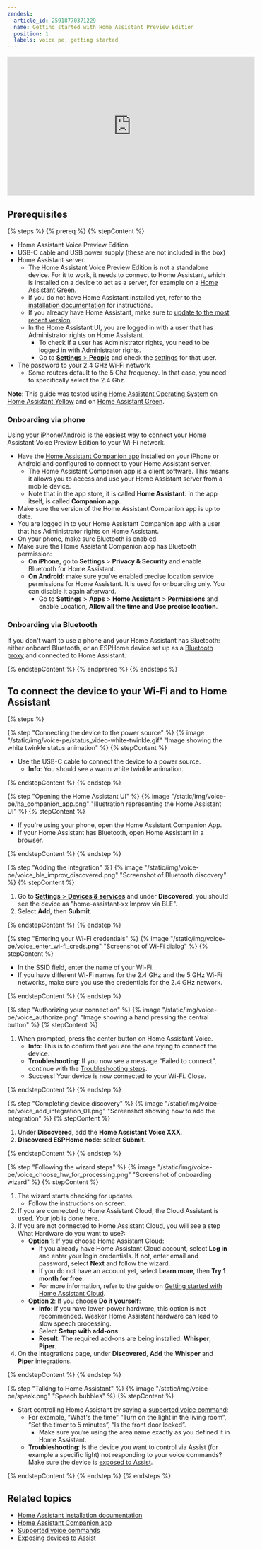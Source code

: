 ```yaml
---
zendesk:
  article_id: 25918770371229
  name: Getting started with Home Assistant Preview Edition
  position: 1
  labels: voice pe, getting started
---
```


<div class='videoWrapper'>
<iframe width="560" height="315" src="https://www.youtube.com/embed/ZgoaoTpIhm8?start=1940" frameborder="0" videotitle="Introducing the Home Assistant Voice Preview Edition - Voice: Chapter 8" allow="accelerometer; autoplay; encrypted-media; gyroscope; picture-in-picture" controls></iframe>
</div>

## Prerequisites

{% steps %}
{% prereq %}
{% stepContent %}

- Home Assistant Voice Preview Edition
- USB-C cable and USB power supply (these are not included in the box)
- Home Assistant server.
  - The Home Assistant Voice Preview Edition is not a standalone device. For it to work, it needs to connect to Home Assistant, which is installed on a device to act as a server, for example on a [Home Assistant Green](https://www.home-assistant.io/green/).
  - If you do not have Home Assistant installed yet, refer to the [installation documentation](https://www.home-assistant.io/installation/) for instructions.
  - If you already have Home Assistant, make sure to [update to the most recent version](https://www.home-assistant.io/common-tasks/os/#updating-home-assistant).
  - In the Home Assistant UI, you are logged in with a user that has Administrator rights on Home Assistant.
    - To check if a user has Administrator rights, you need to be logged in with Administrator rights.
    - Go to [**Settings** > **People**](https://my.home-assistant.io/redirect/people/) and check the [settings](https://www.home-assistant.io/integrations/person/#adding-a-person-to-home-assistant) for that user.
- The password to your 2.4 GHz Wi-Fi network
  - Some routers default to the 5 Ghz frequency. In that case, you need to specifically select the 2.4 Ghz.

**Note**: This guide was tested using [Home Assistant Operating System](https://www.home-assistant.io/docs/glossary/#home-assistant-operating-system) on [Home Assistant Yellow](https://www.home-assistant.io/yellow/) and on [Home Assistant Green](https://www.home-assistant.io/green/).

### Onboarding via phone

Using your iPhone/Android is the easiest way to connect your Home Assistant Voice Preview Edition to your Wi-Fi network.

- Have the [Home Assistant Companion app](https://companion.home-assistant.io/) installed on your iPhone or Android and configured to connect to your Home Assistant server.
  - The Home Assistant Companion app is a client software. This means it allows you to access and use your Home Assistant server from a mobile device.
  - Note that in the app store, it is called **Home Assistant**. In the app itself, is called **Companion app**.
- Make sure the version of the Home Assistant Companion app is up to date.
- You are logged in to your Home Assistant Companion app with a user that has Administrator rights on Home Assistant.
- On your phone, make sure Bluetooth is enabled.
- Make sure the Home Assistant Companion app has Bluetooth permission:
  - **On iPhone**, go to **Settings** > **Privacy & Security** and enable Bluetooth for Home Assistant.
  - **On Android**: make sure you’ve enabled precise location service permissions for Home Assistant. It is used for onboarding only. You can disable it again afterward.
    - Go to **Settings** > **Apps** > **Home Assistant** > **Permissions** and enable Location, **Allow all the time and Use precise location**.

### Onboarding via Bluetooth

If you don't want to use a phone and your Home Assistant has Bluetooth: either onboard Bluetooth, or an ESPHome device set up as a [Bluetooth proxy](https://esphome.io/projects/?type=bluetooth) and connected to Home Assistant.

{% endstepContent %}
{% endprereq %}
{% endsteps %}

## To connect the device to your Wi-Fi and to Home Assistant

{% steps %}

{% step "Connecting the device to the power source" %}
{% image "/static/img/voice-pe/status_video-white-twinkle.gif" "Image showing the white twinkle status animation" %}
{% stepContent %}

- Use the USB-C cable to connect the device to a power source.
  - **Info**: You should see a warm white twinkle animation.

{% endstepContent %}
{% endstep %}

{% step "Opening the Home Assistant UI" %}
{% image "/static/img/voice-pe/ha_companion_app.png" "Illustration representing the Home Assistant UI" %}
{% stepContent %}

- If you're using your phone, open the Home Assistant Companion App.
- If your Home Assistant has Bluetooth, open Home Assistant in a browser.

{% endstepContent %}
{% endstep %}

{% step "Adding the integration" %}
{% image "/static/img/voice-pe/voice_ble_improv_discovered.png" "Screenshot of Bluetooth discovery" %}
{% stepContent %}

   1. Go to [**Settings** > **Devices & services**](https://my.home-assistant.io/redirect/integrations/) and under **Discovered**, you should see the device as "home-assistant-xx Improv via BLE".
   2. Select **Add**, then **Submit**.

{% endstepContent %}
{% endstep %}

{% step "Entering your Wi-Fi credentials" %}
{% image "/static/img/voice-pe/voice_enter_wi-fi_creds.png" "Screenshot of Wi-Fi dialog" %}
{% stepContent %}

   - In the SSID field, enter the name of your Wi-Fi.
   - If you have different Wi-Fi names for the 2.4 GHz and the 5 GHz Wi-Fi networks, make sure you use the credentials for the 2.4 GHz network.

{% endstepContent %}
{% endstep %}

{% step "Authorizing your connection" %}
{% image "/static/img/voice-pe/voice_authorize.png" "Image showing a hand pressing the central button" %}
{% stepContent %}

   1. When prompted, press the center button on Home Assistant Voice.
      - **Info**: This is to confirm that you are the one trying to connect the device.
      - **Troubleshooting**: If you now see a message “Failed to connect”, continue with the [Troubleshooting steps](/hc/en-us/articles/25800488193949).
      - Success! Your device is now connected to your Wi-Fi. Close.

{% endstepContent %}
{% endstep %}

{% step "Completing device discovery" %}
{% image "/static/img/voice-pe/voice_add_integration_01.png" "Screenshot showing how to add the integration" %}
{% stepContent %}

   1. Under **Discovered**, add the **Home Assistant Voice XXX**.
   2. **Discovered ESPHome node**: select **Submit**.

{% endstepContent %}
{% endstep %}

{% step "Following the wizard steps" %}
{% image "/static/img/voice-pe/voice_choose_hw_for_processing.png" "Screenshot of onboarding wizard" %}
{% stepContent %}

   1. The wizard starts checking for updates.
      - Follow the instructions on screen.
   2. If you are connected to Home Assistant Cloud, the Cloud Assistant is used. Your job is done here.
   3. If you are not connected to Home Assistant Cloud, you will see a step What Hardware do you want to use?:
      - **Option 1**: If you choose Home Assistant Cloud:
        - If you already have Home Assistant Cloud account, select **Log in** and enter your login credentials. If not, enter email and password, select **Next** and follow the wizard.
        - If you do not have an account yet, select **Learn more**, then **Try 1 month for free**.
        - For more information, refer to the guide on [Getting started with Home Assistant Cloud](https://www.home-assistant.io/voice_control/voice_remote_cloud_assistant/).
      - **Option 2**: If you choose **Do it yourself**:
        - **Info**: If you have lower-power hardware, this option is not recommended. Weaker Home Assistant hardware can lead to slow speech processing.
        - Select **Setup with add-ons**.
        - **Result**: The required add-ons are being installed: **Whisper**, **Piper**.
   4. On the integrations page, under **Discovered**, **Add** the **Whisper** and **Piper** integrations.

{% endstepContent %}
{% endstep %}

{% step "Talking to Home Assistant" %}
{% image "/static/img/voice-pe/speak.png" "Speech bubbles" %}
{% stepContent %}

   - Start controlling Home Assistant by saying a [supported voice command](https://www.home-assistant.io/voice_control/builtin_sentences/):
     - For example, “What's the time” “Turn on the light in the living room”, “Set the timer to 5 minutes”, “Is the front door locked”.
       - Make sure you’re using the area name exactly as you defined it in Home Assistant.
     - **Troubleshooting**: Is the device you want to control via Assist (for example a specific light) not responding to your voice commands? Make sure the device is [exposed to Assist](https://www.home-assistant.io/voice_control/voice_remote_expose_devices/).

{% endstepContent %}
{% endstep %}
{% endsteps %}

## Related topics

- [Home Assistant installation documentation](https://www.home-assistant.io/installation/)
- [Home Assistant Companion app](https://companion.home-assistant.io/)
- [Supported voice commands](https://www.home-assistant.io/voice_control/builtin_sentences/)
- [Exposing devices to Assist](https://www.home-assistant.io/voice_control/voice_remote_expose_devices/)

